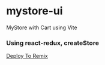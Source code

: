 # mystore-ui
MyStore with Cart using Vite 

### Using react-redux, createStore

[Deploy To Remix](https://glitch.com/edit/#!/import/github/riaz7se/iz-store-ui/tree/redux-store)
